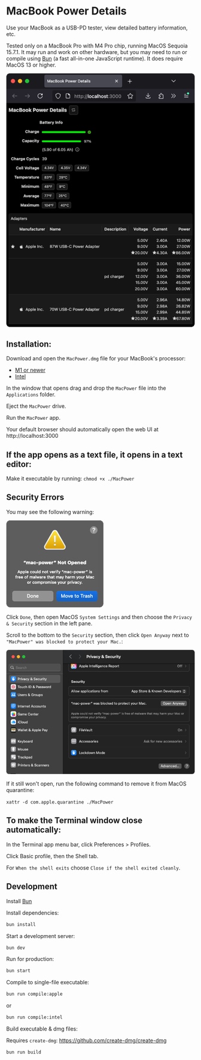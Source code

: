 # MacBook Power Details

Use your MacBook as a USB-PD tester, view detailed battery information, etc.

Tested only on a MacBook Pro with M4 Pro chip, running MacOS Sequoia 15.7.1. It may run and work on other hardware, but you may need to run or compile using [Bun](https://bun.com) (a fast all-in-one JavaScript runtime). It does require MacOS 13 or higher.

![Web Page Screensot](images/screenshot.png)

## Installation:

Download and open the `MacPower.dmg` file for your MacBook's processor:

- [M1 or newer](builds/dmg/apple/MacPower.dmg)
- [Intel](builds/dmg/intel/MacPower.dmg)

In the window that opens drag and drop the `MacPower` file into the `Applications` folder.

Eject the `MacPower` drive.

Run the `MacPower` app.

Your default browser should automatically open the web UI at http://localhost:3000

## If the app opens as a text file, it opens in a text editor:

Make it executable by running: `chmod +x ./MacPower`

## Security Errors

You may see the following warning:

![not opened warning](images/not-opened.png)

Click `Done`, then open MacOS `System Settings` and then choose the `Privacy & Security` section in the left pane.

Scroll to the bottom to the `Security` section, then click `Open Anyway` next to `"MacPower" was blocked to protect your Mac.`:

![not opened warning](images/open-anyway.png)

If it still won't open, run the following command to remove it from MacOS quarantine:

`xattr -d com.apple.quarantine ./MacPower`

## To make the Terminal window close automatically:

In the Terminal app menu bar, click Preferences > Profiles.

Click Basic profile, then the Shell tab.

For `When the shell exits` choose `Close if the shell exited cleanly`.

## Development

Install [Bun](https://bun.com)

Install dependencies:

```bash
bun install
```

Start a development server:

```bash
bun dev
```

Run for production:

```bash
bun start
```

Compile to single-file executable:

```bash
bun run compile:apple
```

or

```bash
bun run compile:intel
```

Build executable & dmg files:

Requires `create-dmg`: https://github.com/create-dmg/create-dmg

```bash
bun run build
```
